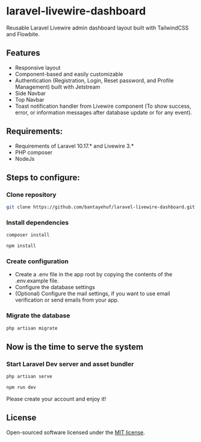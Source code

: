 # laravel-livewire-dashboard
Reusable Laravel Livewire admin dashboard layout built with TailwindCSS and Flowbite.


## Features
- Responsive layout
- Component-based and easily customizable
- Authentication (Registration, Login, Reset password, and Profile Management) built with Jetstream
- Side Navbar
- Top Navbar
- Toast notification handler from Livewire component (To show success, error, or information messages after database update or for any event).


## Requirements:
- Requirements of Laravel 10.17.* and Livewire 3.*
- PHP composer
- NodeJs


## Steps to configure:
### Clone repository
```sh
git clone https://github.com/bantayehuf/laravel-livewire-dashboard.git
```
### Install dependencies
```sh
composer install
```
```sh
npm install
```
### Create configuration
- Create a .env file in the app root by copying the contents of the .env.example file. 
- Configure the database settings
- (Optional) Configure the mail settings, if you want to use email verification or send emails from your app.

### Migrate the database
```sh
php artisan migrate
```


## Now is the time to serve the system
### Start Laravel Dev server and asset bundler
```sh
php artisan serve
```
```sh
npm run dev
```

Please create your account and enjoy it!


## License

Open-sourced software licensed under the [MIT license](https://opensource.org/licenses/MIT).
